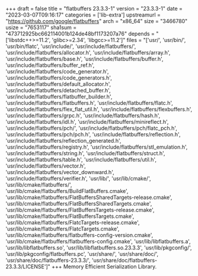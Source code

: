 +++
draft = false
title = "flatbuffers 23.3.3-1"
version = "23.3.3-1"
date = "2023-03-07T09:16:17"
categories = ['lib-extra']
upstreamurl = "https://github.com/google/flatbuffers"
arch = "x86_64"
size = "3466780"
usize = "7653117"
sha1sum = "473712925bc662114001b124de48bf1173207a76"
depends = "['libstdc++>=11.2', 'glibc>=2.34', 'libgcc>=11.2']"
files = "['usr/', 'usr/bin/', 'usr/bin/flatc', 'usr/include/', 'usr/include/flatbuffers/', 'usr/include/flatbuffers/allocator.h', 'usr/include/flatbuffers/array.h', 'usr/include/flatbuffers/base.h', 'usr/include/flatbuffers/buffer.h', 'usr/include/flatbuffers/buffer_ref.h', 'usr/include/flatbuffers/code_generator.h', 'usr/include/flatbuffers/code_generators.h', 'usr/include/flatbuffers/default_allocator.h', 'usr/include/flatbuffers/detached_buffer.h', 'usr/include/flatbuffers/flatbuffer_builder.h', 'usr/include/flatbuffers/flatbuffers.h', 'usr/include/flatbuffers/flatc.h', 'usr/include/flatbuffers/flex_flat_util.h', 'usr/include/flatbuffers/flexbuffers.h', 'usr/include/flatbuffers/grpc.h', 'usr/include/flatbuffers/hash.h', 'usr/include/flatbuffers/idl.h', 'usr/include/flatbuffers/minireflect.h', 'usr/include/flatbuffers/pch/', 'usr/include/flatbuffers/pch/flatc_pch.h', 'usr/include/flatbuffers/pch/pch.h', 'usr/include/flatbuffers/reflection.h', 'usr/include/flatbuffers/reflection_generated.h', 'usr/include/flatbuffers/registry.h', 'usr/include/flatbuffers/stl_emulation.h', 'usr/include/flatbuffers/string.h', 'usr/include/flatbuffers/struct.h', 'usr/include/flatbuffers/table.h', 'usr/include/flatbuffers/util.h', 'usr/include/flatbuffers/vector.h', 'usr/include/flatbuffers/vector_downward.h', 'usr/include/flatbuffers/verifier.h', 'usr/lib/', 'usr/lib/cmake/', 'usr/lib/cmake/flatbuffers/', 'usr/lib/cmake/flatbuffers/BuildFlatBuffers.cmake', 'usr/lib/cmake/flatbuffers/FlatBuffersSharedTargets-release.cmake', 'usr/lib/cmake/flatbuffers/FlatBuffersSharedTargets.cmake', 'usr/lib/cmake/flatbuffers/FlatBuffersTargets-release.cmake', 'usr/lib/cmake/flatbuffers/FlatBuffersTargets.cmake', 'usr/lib/cmake/flatbuffers/FlatcTargets-release.cmake', 'usr/lib/cmake/flatbuffers/FlatcTargets.cmake', 'usr/lib/cmake/flatbuffers/flatbuffers-config-version.cmake', 'usr/lib/cmake/flatbuffers/flatbuffers-config.cmake', 'usr/lib/libflatbuffers.a', 'usr/lib/libflatbuffers.so', 'usr/lib/libflatbuffers.so.23.3.3', 'usr/lib/pkgconfig/', 'usr/lib/pkgconfig/flatbuffers.pc', 'usr/share/', 'usr/share/doc/', 'usr/share/doc/flatbuffers-23.3.3/', 'usr/share/doc/flatbuffers-23.3.3/LICENSE']"
+++
Memory Efficient Serialization Library.